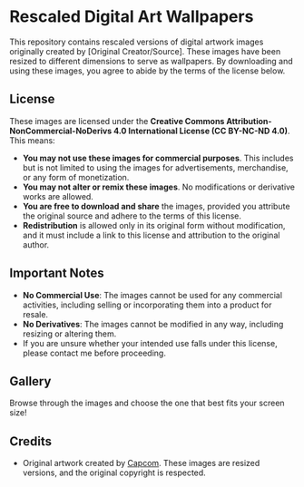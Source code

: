 # Rescaled Digital Art Wallpapers

This repository contains rescaled versions of digital artwork images originally created by [Original Creator/Source]. These images have been resized to different dimensions to serve as wallpapers. By downloading and using these images, you agree to abide by the terms of the license below.

## License

These images are licensed under the **Creative Commons Attribution-NonCommercial-NoDerivs 4.0 International License (CC BY-NC-ND 4.0)**. This means:

- **You may not use these images for commercial purposes**. This includes but is not limited to using the images for advertisements, merchandise, or any form of monetization.
- **You may not alter or remix these images**. No modifications or derivative works are allowed.
- **You are free to download and share** the images, provided you attribute the original source and adhere to the terms of this license.
- **Redistribution** is allowed only in its original form without modification, and it must include a link to this license and attribution to the original author.

## Important Notes

- **No Commercial Use**: The images cannot be used for any commercial activities, including selling or incorporating them into a product for resale.
- **No Derivatives**: The images cannot be modified in any way, including resizing or altering them.
- If you are unsure whether your intended use falls under this license, please contact me before proceeding.

## Gallery

Browse through the images and choose the one that best fits your screen size!

## Credits

- Original artwork created by [Capcom](https://www.capcomusa.com/). These images are resized versions, and the original copyright is respected.
